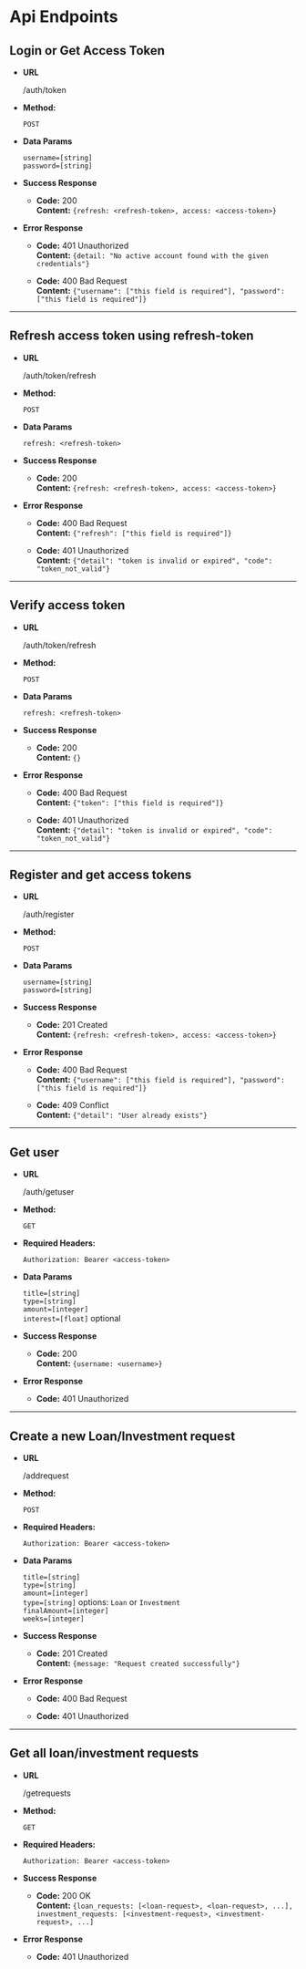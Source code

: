 # Api Endpoints

## **Login or Get Access Token**

* **URL**

    /auth/token

* **Method:**

    `POST`

* **Data Params**

    `username=[string]` <br />
    `password=[string]`

* **Success Response**

    * **Code:** 200 <br />
    **Content:** `{refresh: <refresh-token>, access: <access-token>}`

* **Error Response**

    * **Code:** 401 Unauthorized <br />
    **Content:** `{detail: "No active account found with the given credentials"}`

    * **Code:** 400 Bad Request <br />
    **Content:** `{"username": ["this field is required"], "password": ["this field is required"]}`

---

## **Refresh access token using refresh-token**

* **URL**

    /auth/token/refresh

* **Method:**

    `POST`

* **Data Params**

    `refresh: <refresh-token>`

* **Success Response**

    * **Code:** 200 <br />
    **Content:** `{refresh: <refresh-token>, access: <access-token>}`

* **Error Response**

    * **Code:** 400 Bad Request <br />
    **Content:** `{"refresh": ["this field is required"]}`

    * **Code:** 401 Unauthorized <br />
    **Content:** `{"detail": "token is invalid or expired", "code": "token_not_valid"}`

---

## **Verify access token**

* **URL**

    /auth/token/refresh

* **Method:**

    `POST`

* **Data Params**

    `refresh: <refresh-token>`

* **Success Response**

    * **Code:** 200 <br />
    **Content:** `{}`

* **Error Response**

    * **Code:** 400 Bad Request <br />
    **Content:** `{"token": ["this field is required"]}`

    * **Code:** 401 Unauthorized <br />
    **Content:** `{"detail": "token is invalid or expired", "code": "token_not_valid"}`

---

## **Register and get access tokens**

* **URL**

    /auth/register

* **Method:**

    `POST`

* **Data Params**

    `username=[string]` <br />
    `password=[string]`

* **Success Response**

    * **Code:** 201 Created <br />
    **Content:** `{refresh: <refresh-token>, access: <access-token>}`

* **Error Response**

    * **Code:** 400 Bad Request <br />
    **Content:** `{"username": ["this field is required"], "password": ["this field is required"]}`

    * **Code:** 409 Conflict <br />
    **Content:** `{"detail": "User already exists"}`

---

## **Get user**

* **URL**

    /auth/getuser

* **Method:**

    `GET`

* **Required Headers:**

    `Authorization: Bearer <access-token>`

* **Data Params**

    `title=[string]` <br />
    `type=[string]` <br />
    `amount=[integer]` <br />
    `interest=[float]` optional <br />



* **Success Response**

    * **Code:** 200 <br />
    **Content:** `{username: <username>}`

* **Error Response**

    * **Code:** 401 Unauthorized <br />


---


## **Create a new Loan/Investment request**

* **URL**

    /addrequest

* **Method:**

    `POST`

* **Required Headers:**

    `Authorization: Bearer <access-token>`

* **Data Params**

    `title=[string]` <br />
    `type=[string]` <br />
    `amount=[integer]` <br />
    `type=[string]` options: `Loan` or `Investment` <br />
    `finalAmount=[integer]` <br />
    `weeks=[integer]` <br />

* **Success Response**

    * **Code:** 201 Created <br />
    **Content:** `{message: "Request created successfully"}`

* **Error Response**

    * **Code:** 400 Bad Request <br />

    * **Code:** 401 Unauthorized <br />


---


## **Get all loan/investment requests**

* **URL**

    /getrequests

* **Method:**

    `GET`

* **Required Headers:**

    `Authorization: Bearer <access-token>`

* **Success Response**

    * **Code:** 200 OK <br />
    **Content:** `{loan_requests: [<loan-request>, <loan-request>, ...], investment_requests: [<investment-request>, <investment-request>, ...]`

* **Error Response**

    * **Code:** 401 Unauthorized <br />
